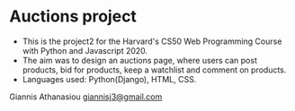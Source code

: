 # Auctions project

* This is the project2 for the Harvard's CS50 Web Programming Course with Python and Javascript 2020.
* The aim was to design an auctions page, where users can post products, bid for products, keep a watchlist and comment on products.
* Languages used: Python(Django), HTML, CSS.

Giannis Athanasiou <giannisj3@gmail.com>